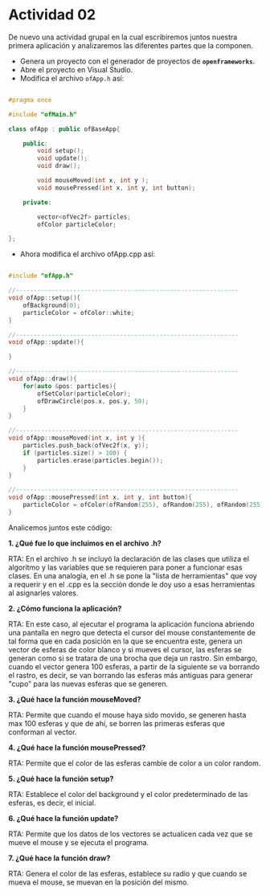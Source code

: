 # Actividad 02

De nuevo una actividad grupal en la cual escribiremos juntos nuestra primera aplicación y analizaremos las diferentes partes que la componen.

- Genera un proyecto con el generador de proyectos de **`openframeworks`**.
- Abre el proyecto en Visual Studio.
- Modifica el archivo `ofApp.h` así:

```C++

#pragma once

#include "ofMain.h"

class ofApp : public ofBaseApp{

    public:
        void setup();
        void update();
        void draw();

        void mouseMoved(int x, int y );
        void mousePressed(int x, int y, int button);

    private:

        vector<ofVec2f> particles;
        ofColor particleColor;

};

```

- Ahora modifica el archivo ofApp.cpp así:

```C++

#include "ofApp.h"

//--------------------------------------------------------------
void ofApp::setup(){
    ofBackground(0);
    particleColor = ofColor::white;
}

//--------------------------------------------------------------
void ofApp::update(){

}

//--------------------------------------------------------------
void ofApp::draw(){
    for(auto &pos: particles){
        ofSetColor(particleColor);
        ofDrawCircle(pos.x, pos.y, 50);
    }
}

//--------------------------------------------------------------
void ofApp::mouseMoved(int x, int y ){
    particles.push_back(ofVec2f(x, y));
    if (particles.size() > 100) {
        particles.erase(particles.begin());
    }
}

//--------------------------------------------------------------
void ofApp::mousePressed(int x, int y, int button){
    particleColor = ofColor(ofRandom(255), ofRandom(255), ofRandom(255));
}

```

Analicemos juntos este código:

**1. ¿Qué fue lo que incluimos en el archivo .h?**

RTA: En el archivo .h se incluyó la declaración de las clases que utiliza el algoritmo y las variables que se requieren para poner a funcionar esas clases. En una analogía, en el .h se pone la "lista de herramientas" que voy a requerir y en el .cpp es la sección donde le doy uso a esas herramientas al asignarles valores.

**2. ¿Cómo funciona la aplicación?**

RTA: En este caso, al ejecutar el programa la aplicación funciona abriendo una pantalla en negro que detecta el cursor del mouse constantemente de tal forma que en cada posición en la que se encuentra este, genera un vector de esferas de color blanco y si mueves el cursor, las esferas se generan como si se tratara de una brocha que deja un rastro. Sin embargo, cuando el vector genera 100 esferas, a partir de la siguiente se va borrando el rastro, es decir, se van borrando las esferas más antiguas para generar "cupo" para las nuevas esferas que se generen.

**3. ¿Qué hace la función mouseMoved?**

RTA: Permite que cuando el mouse haya sido movido, se generen hasta max 100 esferas y que de ahí, se borren las primeras esferas que conforman al vector.

**4. ¿Qué hace la función mousePressed?**

RTA: Permite que el color de las esferas cambie de color a un color random.

**5. ¿Qué hace la función setup?**

RTA: Establece el color del background y el color predeterminado de las esferas, es decir, el inicial.

**6. ¿Qué hace la función update?**

RTA: Permite que los datos de los vectores se actualicen cada vez que se mueve el mouse y se ejecuta el programa.

**7. ¿Qué hace la función draw?**

RTA: Genera el color de las esferas, establece su radio y que cuando se mueva el mouse, se muevan en la posición del mismo.

